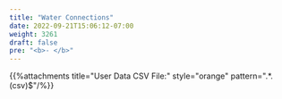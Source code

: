 ```yaml
---
title: "Water Connections"
date: 2022-09-21T15:06:12-07:00
weight: 3261
draft: false
pre: "<b>- </b>"
---
```


{{%attachments title="User Data CSV File:" style="orange" pattern=".*\.(csv)$"/%}}
